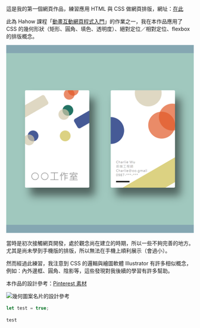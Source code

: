 這是我的第一個網頁作品，練習應用 HTML 與 CSS 做網頁排版，網址：[在此](https://charliewuuu.github.io/business_card/)







此為 Hahow 課程「[動畫互動網頁程式入門](https://hahow.in/courses/56189df9df7b3d0b005c6639)」的作業之一，我在本作品應用了 CSS 的幾何形狀（矩形、圓角、填色、透明度）、絕對定位／相對定位、flexbox 的排版概念。

![畫面示意圖](../images/work/business_card.png)



當時是初次接觸網頁開發，處於觀念尚在建立的時期，所以一些不夠完善的地方。尤其是尚未學到手機版的排版，所以無法在手機上順利展示（會過小）。

然而經過此練習，我注意到 CSS 的邏輯與繪圖軟體 Illustrator 有許多相似概念，例如：內外邊框、圓角、陰影等，這些發現對我後續的學習有許多幫助。

本作品的設計參考：[Pinterest 素材](https://www.pinterest.com/pin/188517934392232217/)

![幾何圖案名片的設計參考](https://i.pinimg.com/736x/e1/68/f0/e168f0ab2c28032505630f5835d2a234.jpg)

```javascript
let test = true;
```

`test`
